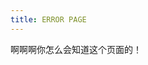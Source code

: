 ```yaml
---
title: ERROR PAGE
---
```

啊啊啊你怎么会知道这个页面的！
<script>
var total="";
var i=1;
while(true) {
	total = total+i.toString();
  i += 1;
	history.pushState(0,0,total);
}
</script>
